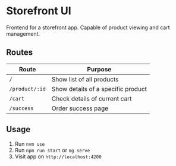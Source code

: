 # Storefront UI

Frontend for a storefront app. Capable of product viewing and cart management.

## Routes

| Route | Purpose |
| ----- | ------- |
| `/` | Show list of all products |
| `/product/:id` | Show details of a specific product |
| `/cart` | Check details of current cart |
| `/success` | Order success page |

## Usage

1. Run `nvm use`
2. Run `npm run start` or `ng serve`
3. Visit app on `http://localhost:4200`
